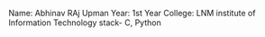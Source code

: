 Name: Abhinav RAj Upman
Year: 1st Year
College: LNM institute of Information Technology
stack- C, Python
